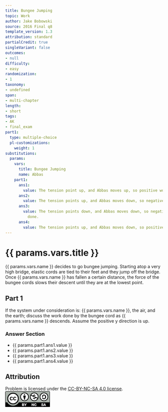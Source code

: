 ```yaml
---
title: Bungee Jumping
topic: Work
author: Jake Bobowski
source: 2016 Final q8
template_version: 1.3
attribution: standard
partialCredit: true
singleVariant: false
outcomes:
- null
difficulty:
- easy
randomization:
- 1
taxonomy:
- undefined
span:
- multi-chapter
length:
- short
tags:
- AK
- final_exam
part1:
  type: multiple-choice
  pl-customizations:
    weight: 1
substitutions:
  params:
    vars:
      title: Bungee Jumping
      name: Abbas
    part1:
      ans1:
        value: The tension point up, and Abbas moves up, so positive work is done.
      ans2:
        value: The tension points up, and Abbas moves down, so negative work is done.
      ans3:
        value: The tension points down, and Abbas moves down, so negative work is
          done.
      ans4:
        value: The tension points up, and Abbas moves down, so positive work is done.
---
```

# {{ params.vars.title }}
{{ params.vars.name }} decides to go bungee jumping. Starting atop a very high bridge, elastic cords are tied to their feet and they jump off the bridge. Once {{ params.vars.name }} has fallen a certain distance, the force of the bungee cords slows their descent until they are at the lowest point.

## Part 1

If the system under consideration is: {{ params.vars.name }}, the air, and the earth; discuss the work done by the bungee cord as {{ params.vars.name }} descends. Assume the positive y direction is up.

### Answer Section

- {{ params.part1.ans1.value }}
- {{ params.part1.ans2.value }}
- {{ params.part1.ans3.value }}
- {{ params.part1.ans4.value }}

## Attribution

Problem is licensed under the [CC-BY-NC-SA 4.0 license](https://creativecommons.org/licenses/by-nc-sa/4.0/).<br> ![The Creative Commons 4.0 license requiring attribution-BY, non-commercial-NC, and share-alike-SA license.](https://raw.githubusercontent.com/firasm/bits/master/by-nc-sa.png)